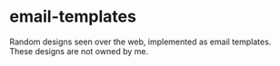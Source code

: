 # email-templates
Random designs seen over the web, implemented as email templates. These designs are not owned by me.
